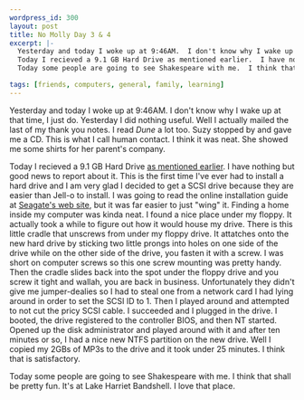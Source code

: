 ```yaml
--- 
wordpress_id: 300
layout: post
title: No Molly Day 3 & 4
excerpt: |-
  Yesterday and today I woke up at 9:46AM.  I don't know why I wake up at that time, I just do.  Yesterday I did nothing useful.  Well I actually mailed the last of my thank you notes.  I read <i>Dune</i> a lot too.  Suzy stopped by and gave me a CD.  This is what I call human contact.  I think it was neat.  She showed me some shirts for her parent's company.<p>
  Today I recieved a 9.1 GB Hard Drive as mentioned earlier.  I have nothing but good news to report about it.  This is the first time I've ever had to install a hard drive and I am very glad I decided to get a SCSI drive because they are easier than Jell-o to install.  I was going to read the online installation guide at <a href="http://www.seagate.com/">Seagate's web site</a>, but it was far easier to just "wing" it.  Finding a home inside my computer was kinda neat.  I found a nice place under my floppy.  It actually took a while to figure out how it would house my drive.  There is this little cradle that unscrews from under my floppy drive.  It attatches onto the new hard drive by sticking two little prongs into holes on one side of the drive while on the other side of the drive, you fasten it with a screw.  I was short on computer screws so this one screw mounting was pretty handy.  Then the cradle slides back into the spot under the floppy drive and you screw it tight and wallah, you are back in business.  Unfortunately they didn't give me jumper-dealies so I had to steal one from a network card I had lying around in order to set the SCSI ID to 1.  Then I played around and attempted to not cut the pricy SCSI cable.  I succeeded and I plugged in the drive.  I booted, the drive registered to the controller BIOS, and then NT started.  Opened up the disk administrator and played around with it and after ten minutes or so, I had a nice new NTFS partition on the new drive.  Well I copied my 2GBs of MP3s to the drive and it took under 25 minutes.  I think that is satisfactory.<p>
  Today some people are going to see Shakespeare with me.  I think that shall be pretty fun.  It's at Lake Harriet Bandshell.  I love that place.

tags: [friends, computers, general, family, learning]
---
```


Yesterday and today I woke up at 9:46AM.  I don't know why I wake up at that time, I just do.  Yesterday I did nothing useful.  Well I actually mailed the last of my thank you notes.  I read <i>Dune</i> a lot too.  Suzy stopped by and gave me a CD.  This is what I call human contact.  I think it was neat.  She showed me some shirts for her parent's company.

Today I recieved a 9.1 GB Hard Drive [as mentioned earlier](http://davedash.com/1998/07/29/day_1__no_molly/).  I have nothing but good news to report about it.  This is the first time I've ever had to install a hard drive and I am very glad I decided to get a SCSI drive because they are easier than Jell-o to install.  I was going to read the online installation guide at <a href="http://www.seagate.com/">Seagate's web site</a>, but it was far easier to just "wing" it.  Finding a home inside my computer was kinda neat.  I found a nice place under my floppy.  It actually took a while to figure out how it would house my drive.  There is this little cradle that unscrews from under my floppy drive.  It attatches onto the new hard drive by sticking two little prongs into holes on one side of the drive while on the other side of the drive, you fasten it with a screw.  I was short on computer screws so this one screw mounting was pretty handy.  Then the cradle slides back into the spot under the floppy drive and you screw it tight and wallah, you are back in business.  Unfortunately they didn't give me jumper-dealies so I had to steal one from a network card I had lying around in order to set the SCSI ID to 1.  Then I played around and attempted to not cut the pricy SCSI cable.  I succeeded and I plugged in the drive.  I booted, the drive registered to the controller BIOS, and then NT started.  Opened up the disk administrator and played around with it and after ten minutes or so, I had a nice new NTFS partition on the new drive.  Well I copied my 2GBs of MP3s to the drive and it took under 25 minutes.  I think that is satisfactory.<p>
Today some people are going to see Shakespeare with me.  I think that shall be pretty fun.  It's at Lake Harriet Bandshell.  I love that place.
